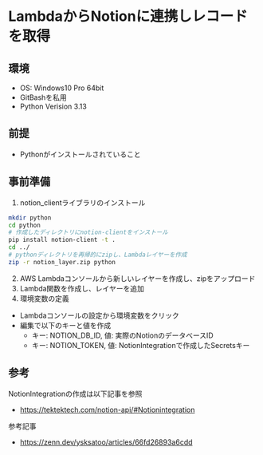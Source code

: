 # LambdaからNotionに連携しレコードを取得

## 環境
- OS: Windows10 Pro 64bit
- GitBashを私用
- Python Verision 3.13

## 前提
- Pythonがインストールされていること

## 事前準備
1. notion_clientライブラリのインストール
```bash
mkdir python
cd python
# 作成したディレクトリにnotion-clientをインストール
pip install notion-client -t .
cd ../
# pythonディレクトリを再帰的にzipし、Lambdaレイヤーを作成
zip -r notion_layer.zip python
```
2. AWS Lambdaコンソールから新しいレイヤーを作成し、zipをアップロード 
3. Lambda関数を作成し、レイヤーを追加
4. 環境変数の定義
- Lambdaコンソールの設定から環境変数をクリック
- 編集で以下のキーと値を作成
    - キー: NOTION_DB_ID, 値: 実際のNotionのデータベースID
    - キー: NOTION_TOKEN, 値: NotionIntegrationで作成したSecretsキー

## 参考
NotionIntegrationの作成は以下記事を参照
- https://tektektech.com/notion-api/#Notionintegration

参考記事
- https://zenn.dev/ysksatoo/articles/66fd26893a6cdd